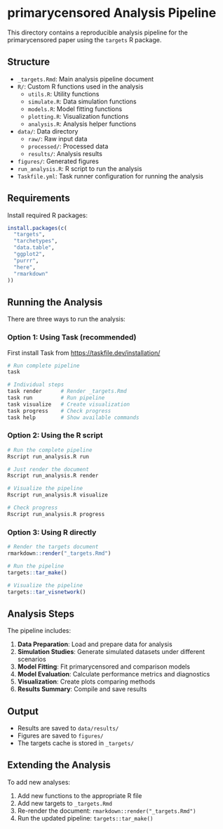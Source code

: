 # primarycensored Analysis Pipeline

This directory contains a reproducible analysis pipeline for the primarycensored paper using the `targets` R package.

## Structure

- `_targets.Rmd`: Main analysis pipeline document
- `R/`: Custom R functions used in the analysis
  - `utils.R`: Utility functions
  - `simulate.R`: Data simulation functions
  - `models.R`: Model fitting functions
  - `plotting.R`: Visualization functions
  - `analysis.R`: Analysis helper functions
- `data/`: Data directory
  - `raw/`: Raw input data
  - `processed/`: Processed data
  - `results/`: Analysis results
- `figures/`: Generated figures
- `run_analysis.R`: R script to run the analysis
- `Taskfile.yml`: Task runner configuration for running the analysis

## Requirements

Install required R packages:

```r
install.packages(c(
  "targets",
  "tarchetypes", 
  "data.table",
  "ggplot2",
  "purrr",
  "here",
  "rmarkdown"
))
```

## Running the Analysis

There are three ways to run the analysis:

### Option 1: Using Task (recommended)

First install Task from https://taskfile.dev/installation/

```bash
# Run complete pipeline
task

# Individual steps
task render      # Render _targets.Rmd
task run         # Run pipeline
task visualize   # Create visualization
task progress    # Check progress
task help        # Show available commands
```

### Option 2: Using the R script

```bash
# Run the complete pipeline
Rscript run_analysis.R run

# Just render the document
Rscript run_analysis.R render

# Visualize the pipeline
Rscript run_analysis.R visualize

# Check progress
Rscript run_analysis.R progress
```

### Option 3: Using R directly

```r
# Render the targets document
rmarkdown::render("_targets.Rmd")

# Run the pipeline
targets::tar_make()

# Visualize the pipeline
targets::tar_visnetwork()
```

## Analysis Steps

The pipeline includes:

1. **Data Preparation**: Load and prepare data for analysis
2. **Simulation Studies**: Generate simulated datasets under different scenarios
3. **Model Fitting**: Fit primarycensored and comparison models
4. **Model Evaluation**: Calculate performance metrics and diagnostics
5. **Visualization**: Create plots comparing methods
6. **Results Summary**: Compile and save results

## Output

- Results are saved to `data/results/`
- Figures are saved to `figures/`
- The targets cache is stored in `_targets/`

## Extending the Analysis

To add new analyses:

1. Add new functions to the appropriate R file
2. Add new targets to `_targets.Rmd`
3. Re-render the document: `rmarkdown::render("_targets.Rmd")`
4. Run the updated pipeline: `targets::tar_make()`